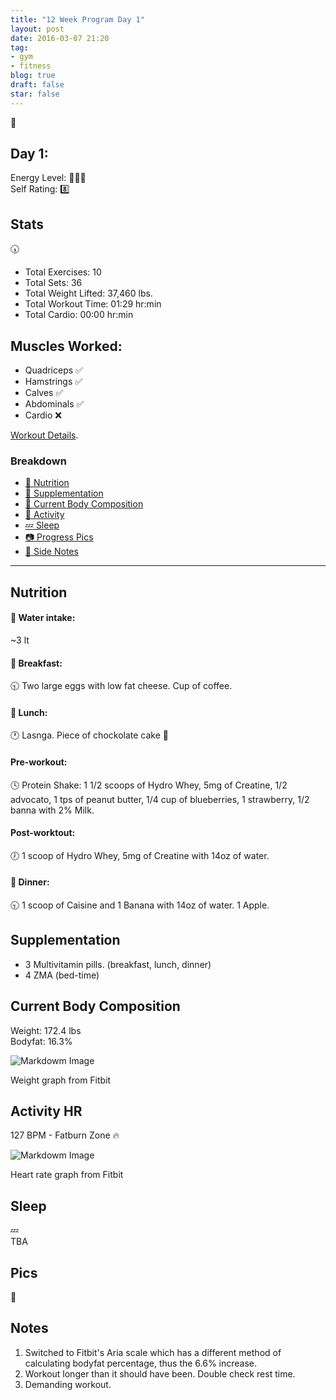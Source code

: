 ```yaml
---
title: "12 Week Program Day 1"
layout: post
date: 2016-03-07 21:20
tag:
- gym
- fitness
blog: true
draft: false
star: false
---
```

:muscle: <br>

## Day 1:

Energy Level: :battery::battery::battery: <br>
Self Rating: :eight:

## Stats
 :clock530: <br>

 * Total Exercises: 10
 * Total Sets: 36
 * Total Weight Lifted: 37,460 lbs.
 * Total Workout Time: 01:29 hr:min
 * Total Cardio: 00:00 hr:min


## Muscles Worked: 

 * Quadriceps   :white_check_mark:
 * Hamstrings   :white_check_mark:
 * Calves       :white_check_mark:
 * Abdominals   :white_check_mark:
 * Cardio       :x:

 [Workout Details](http://bodyspace.bodybuilding.com/workouts/viewworkoutlog/brenodamata/56de13ad0cf254b2d6541cd2).

### Breakdown
- [:meat_on_bone: Nutrition](#nutrition)
- [:pill: Supplementation](#supplementation)
- [:muscle: Current Body Composition](#current-body-composition)
- [:heartbeat: Activity](#activity-hr)
- [:zzz: Sleep](#sleep)
- [:camera: Progress Pics](#pics)
- [:notebook: Side Notes](#notes)

---

## Nutrition

#### :ocean: Water intake:
~3 lt 

#### :egg: Breakfast:
:clock930: Two large eggs with low fat cheese. Cup of coffee.

#### :poultry_leg: Lunch:
:clock1: Lasnga. Piece of chockolate cake :cake:

#### Pre-workout:
:clock4: Protein Shake: 1 1/2 scoops of Hydro Whey, 5mg of Creatine, 1/2 advocato, 1 tps of peanut butter, 1/4 cup of blueberries, 1 strawberry, 1/2 banna with 2% Milk.

#### Post-worktout:
:clock7: 1 scoop of Hydro Whey, 5mg of Creatine with 14oz of water. 

#### :curry: Dinner:
:clock930: 1 scoop of Caisine and 1 Banana with 14oz of water. 1 Apple.

## Supplementation

* 3 Multivitamin pills. (breakfast, lunch, dinner)
* 4 ZMA (bed-time)

## Current Body Composition

Weight: 172.4 lbs <br>
Bodyfat: 16.3%

![Markdowm Image][weight]
<figcaption class="caption">Weight graph from Fitbit</figcaption>

## Activity HR

127 BPM - Fatburn Zone :fire:

![Markdowm Image][heart-rate]
<figcaption class="caption">Heart rate graph from Fitbit</figcaption>

## Sleep
:zzz: <br>
TBA

## Pics

:no_entry_sign:

## Notes

1. Switched to Fitbit's Aria scale which has a different method of calculating bodyfat percentage, thus the 6.6% increase.
2. Workout longer than it should have been. Double check rest time.
3. Demanding workout.

[weight]: https://ipfs.pics/ipfs/Qmc2UGFKA21U6oATLpvajBSiNQo7DZcproprrRkbXjFXaL
[lean-vs-fat]: https://ipfs.pics/ipfs/QmbcPCp9TTKmryfnviNfTyf2TeyFNFRUrxhzwMg8o7TfzQ
[heart-rate]: https://ipfs.pics/ipfs/Qmceq7u4kqAKyq5dzVchSPYcMJtFHWMJp7wkB6HYHWhS6Q
